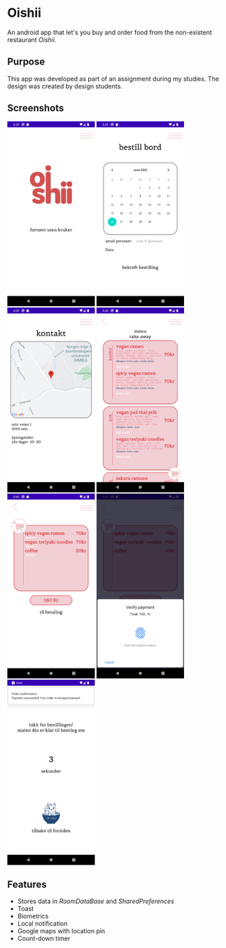 # Oishii

An android app that let's you buy and order food from the non-existent restaurant *Oishii*. 

## Purpose

This app was developed as part of an assignment during my studies. 
The design was created by design students.

## Screenshots

<img src="images/Screenshot1.png" width="200"> <img src="images/Screenshot2.png" width="200"> <img src="images/Screenshot3.png" width="200"> <img src="images/Screenshot4.png" width="200"> <img src="images/Screenshot5.png" width="200"> <img src="images/Screenshot6.png" width="200"> <img src="images/Screenshot7.png" width="200">

<!--![](readMeImg/Screenshot1.png) ![](readMeImg/Screenshot2.png) ![](readMeImg/Screenshot3.png) -->

## Features

- Stores data in *RoomDataBase* and *SharedPreferences*
- Toast
- Biometrics 
- Local notification
- Google maps with location pin
- Count-down timer

